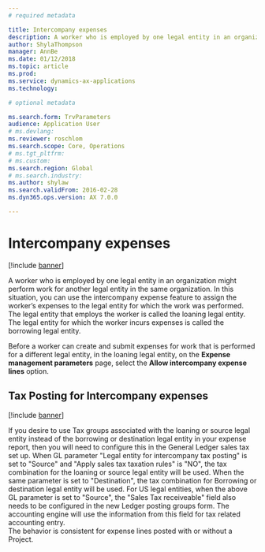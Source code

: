 ```yaml
---
# required metadata

title: Intercompany expenses
description: A worker who is employed by one legal entity in an organization might perform work for another legal entity in the same organization. In this situation, you can use the intercompany expense feature to assign the worker’s expenses to the legal entity for which the work was performed.
author: ShylaThompson
manager: AnnBe
ms.date: 01/12/2018
ms.topic: article
ms.prod: 
ms.service: dynamics-ax-applications
ms.technology: 

# optional metadata

ms.search.form: TrvParameters
audience: Application User
# ms.devlang: 
ms.reviewer: roschlom
ms.search.scope: Core, Operations
# ms.tgt_pltfrm: 
# ms.custom: 
ms.search.region: Global
# ms.search.industry: 
ms.author: shylaw
ms.search.validFrom: 2016-02-28
ms.dyn365.ops.version: AX 7.0.0

---
```


# Intercompany expenses

[!include [banner](../includes/banner.md)]

A worker who is employed by one legal entity in an organization might perform work for another legal entity in the same organization. 
In this situation, you can use the intercompany expense feature to assign the worker’s expenses to the legal entity for which the 
work was performed. The legal entity that employs the worker is called the loaning legal entity. The legal entity for which the worker 
incurs expenses is called the borrowing legal entity. 

Before a worker can create and submit expenses for work that is performed for a different legal entity, in the loaning legal entity, 
on the **Expense management parameters** page, select the **Allow intercompany expense lines** option. 

## Tax Posting for Intercompany expenses

[!include [banner](../includes/banner.md)]

If you desire to use Tax groups associated with the loaning or source legal entity instead of the borrowing or destination legal entity in your expense report, then you will need to configure this in the General Ledger sales tax set up. 
When GL parameter "Legal entity for intercompany tax posting" is set to "Source" and "Apply sales tax taxation rules" is "NO", the tax combination for the loaning or source legal entity will be used. When the same parameter is set to "Destination", the tax combination for Borrowing or destination legal entity will be used. 
For US legal entities, when the above GL parameter is set to "Source", the "Sales Tax receiveable" field also needs to be configured in the new Ledger posting groups form. The accounting engine will use the information from this field for tax related accounting entry.   
The behavior is consistent for expense lines posted with or without a Project.  

